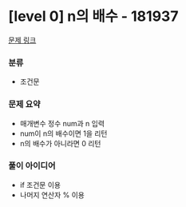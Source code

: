 # [level 0] n의 배수 - 181937

[문제 링크](https://school.programmers.co.kr/learn/courses/30/lessons/181937)

### 분류
- 조건문

### 문제 요약
- 매개변수 정수 num과 n 입력
- num이 n의 배수이면 1을 리턴
-  n의 배수가 아니라면 0 리턴

### 풀이 아이디어
- if 조건문 이용
- 나머지 연산자 % 이용